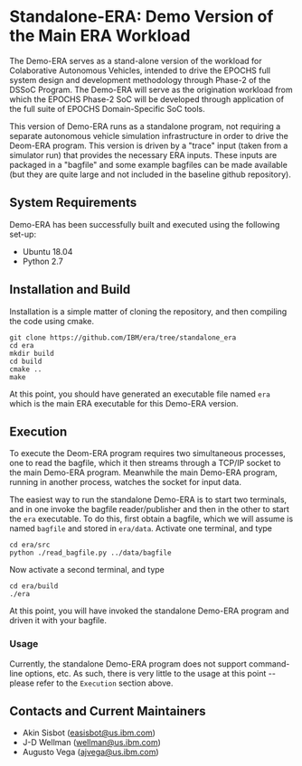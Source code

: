 # Standalone-ERA: Demo Version of the Main ERA Workload

The Demo-ERA serves as a stand-alone version of the workload for Colaborative Autonomous Vehicles,
intended to drive the EPOCHS full system design and development methodology through Phase-2 of the
DSSoC Program. The Demo-ERA will serve as the origination workload from which the EPOCHS Phase-2 SoC will be
developed through application of the full suite of EPOCHS Domain-Specific SoC tools.

This version of Demo-ERA runs as a standalone program, not requiring a separate autonomous vehicle
simulation infrastructure in order to drive the Deom-ERA program.  This version is driven by a
"trace" input (taken from a simulator run) that provides the necessary ERA inputs.  These inputs are
packaged in a "bagfile" and some example bagfiles can be made available (but they are quite
large and not included in the baseline github repository).

## System Requirements

Demo-ERA has been successfully built and executed using the following set-up:
 - Ubuntu 18.04
 - Python 2.7
 

## Installation and Build

Installation is a simple matter of cloning the repository, and then
compiling the code using cmake.

```
git clone https://github.com/IBM/era/tree/standalone_era
cd era
mkdir build
cd build
cmake ..
make
```

At this point, you should have generated an executable file named ```era``` which is the
main ERA executable for this Demo-ERA version.

## Execution

To execute the Deom-ERA program requires two simultaneous processes, one to read the bagfile,
which it then streams through a TCP/IP socket to the main Demo-ERA program.  Meanwhile the main
Demo-ERA program, running in another process, watches the socket for input data.

The easiest way to run the standalone Demo-ERA is to start two terminals, and in one
invoke the bagfile reader/publisher and then in the other to start the ```era``` executable.
To do this, first obtain a bagfile, which we will assume is named ```bagfile``` and stored in
```era/data```.  Activate one terminal, and type

```
cd era/src
python ./read_bagfile.py ../data/bagfile
```

Now activate a second terminal, and type
```
cd era/build
./era
```

At this point, you will have invoked the standalone Demo-ERA program and driven it
with your bagfile.


### Usage

Currently, the standalone Demo-ERA program does not support command-line options, etc.
As such, there is very little to the usage at this point -- please refer to the ```Execution```
section above.


## Contacts and Current Maintainers

 - Akin Sisbot (easisbot@us.ibm.com)
 - J-D Wellman (wellman@us.ibm.com)
 - Augusto Vega (ajvega@us.ibm.com)
 
